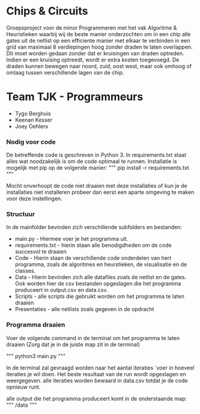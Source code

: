 # Chips & Circuits
Groepsproject voor de minor Programmeren met het vak Algoritme & Heuristieken waarbij wij de beste manier onderzochten om in een chip alle gates uit de netlist op een efficiente manier met elkaar te verbinden in een grid van maximaal 8 verdiepingen hoog zonder draden te laten overlappen. Dit moet worden gedaan zonder dat er kruisingen van draden optreden. Indien er een kruising optreedt, wordt er extra kosten toegevoegd. De draden kunnen bewegen naar noord, zuid, oost west, maar ook omhoog of omlaag tussen verschillende lagen van de chip.

# Team TJK - Programmeurs
* Tygo Berghuis
* Keenan Kesser
* Joey Oehlers

### Nodig voor code
De betreffende code is geschreven in Python 3. In requirements.txt staat alles wat noodzakelijk is om de code optimaal te runnen. Installatie is mogelijk met pip op de volgende manier: 
"""
pip install -r requirements.txt
"""

Mocht onverhoopt de code niet draaien met deze installaties of kun je de installaties niet installeren probeer dan eerst een aparte omgeving te maken voor deze instellingen.

### Structuur
In de mainfolder bevinden zich verschillende subfolders en bestanden:

* main.py - Hiermee voer je het programma uit.
* requirements.txt - hierin staan alle benodigdheden om de code succesvol te draaien
* Code - Hierin staan de verschillende code onderdelen van hert programma, 
  zoals de algoritmes en heurstieken, de visualisatie en de classes.
* Data - Hierin bevinden zich alle datafiles zoals de netlist en de gates.
  Ook worden hier de csv bestanden opgeslagen die het programma produceert 
  in output.csv en data.csv.
* Scripts - alle scripts die gebruikt worden om het programma te laten draaien
* Presentaties - alle netlists zoals gegeven in de opdracht

### Programma draaien

Voer de volgende command in de terminal om het programma te laten draaien
(Zorg dat je in de juiste map zit in de terminal)

"""
python3 main.py
"""

In de terminal zal gevraagd worden naar het aantal iteraties
`voer in hoeveel iteraties je wil doen.
Het beste resultaat van de run wordt opgeslagen en weergegeven.
alle iteraties worden bewaard in data.csv totdat je de code opnieuw runt.

alle output die het programma produceert komt in de onderstaande map:
"""
/data
"""



